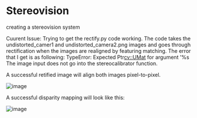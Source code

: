 # Stereovision
creating a stereovision system

Cuurent Issue:
Trying to get the rectify.py code working.
The code takes the undistorted_camer1 and undistorted_camera2.png images and goes through rectification when the images are realigned by featuring matching. The error that I get is as following: TypeError: Expected Ptr<cv::UMat> for argument '%s
The image input does not go into the stereocalibrator function.

A successful retified image will align both images pixel-to-pixel.

![image](https://github.com/ZalvinZ/Stereovision/assets/26739762/6550ac54-8d2c-474b-b0c3-72b75a0b7f8a)


A successful disparity mapping will look like this:

![image](https://github.com/ZalvinZ/Stereovision/assets/26739762/01dafc81-90fd-41b7-888d-eaf1ef70ec91)

